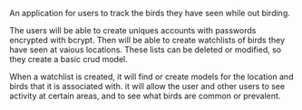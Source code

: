 
An application for users to track the birds they have seen while out birding.


The users will be able to create uniques accounts with passwords encrypted with bcrypt. Then will be able to create watchlists of birds they have seen at vaious locations. These lists can be deleted or modified, so they create a basic crud model. 

When a watchlist is created, it will find or create models for the location and birds that it is associated with. it will allow the user and other users to see activity at certain areas, and to see what birds are common or prevalent. 
